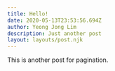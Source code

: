 ```yaml
---
title: Hello!
date: 2020-05-13T23:53:56.694Z
author: Yeong Jong Lim
description: Just another post
layout: layouts/post.njk
---
```

This is another post for pagination.